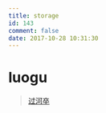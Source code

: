 ```yaml
---
title: storage
id: 143
comment: false
date: 2017-10-28 10:31:30
---
```


# luogu

> [过河卒](https://yuyuko.cc/storage_luogu_过河卒)